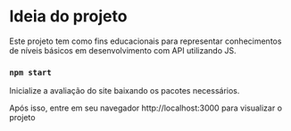 # Ideia do projeto

Este projeto tem como fins educacionais para representar conhecimentos de níveis básicos em desenvolvimento com API utilizando JS.

### `npm start`

Inicialize a avaliação do site baixando os pacotes necessários.

Após isso, entre em seu navegador http://localhost:3000 para visualizar o projeto